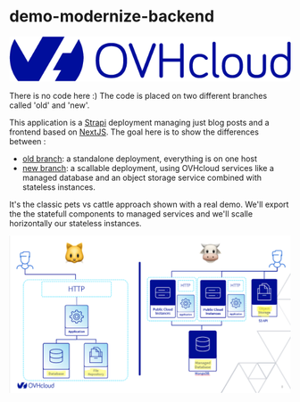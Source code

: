 # demo-modernize-backend

![OVH logo](public/ovhcloud-logo.png)

There is no code here :) The code is placed on two different branches called 'old' and 'new'.

This application is a [Strapi](https://strapi.io/) deployment managing just blog posts and a frontend based on [NextJS](https://nextjs.org/). The goal here is to show the differences between :

* [old branch](https://github.com/pilgrimstack/demo-modernize-nodejs/tree/old): a standalone deployment, everything is on one host
* [new branch](https://github.com/pilgrimstack/demo-modernize-nodejs/tree/new): a scallable deployment, using OVHcloud services like a managed database and an object storage service combined with stateless instances.

It's the classic pets vs cattle approach shown with a real demo. We'll export the the statefull components to managed services and we'll scalle horizontally our stateless instances.

![pets vs cattle](public/pets-vs-cattle.png)
